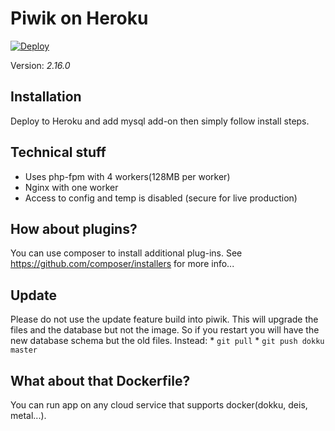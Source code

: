# Piwik on Heroku

[![Deploy](https://www.herokucdn.com/deploy/button.png)](https://heroku.com/deploy)

Version: *2.16.0*

## Installation

Deploy to Heroku and add mysql add-on then simply follow install steps.

## Technical stuff

 - Uses php-fpm with 4 workers(128MB per worker)
 - Nginx with one worker
 - Access to config and temp is disabled (secure for live production)

## How about plugins?

You can use composer to install additional plug-ins. See https://github.com/composer/installers 
for more info...

## Update

Please do not use the update feature build into piwik. This will 
upgrade the files and the database but not the image. So if you 
restart you will have the new database schema but the old files.
Instead:
    * `git pull`
    * `git push dokku master`

## What about that Dockerfile?

You can run app on any cloud service that supports docker(dokku, deis, metal...).
